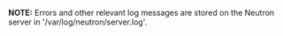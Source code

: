 **NOTE:**
Errors and other relevant log messages are stored on the Neutron server in '/var/log/neutron/server.log'.